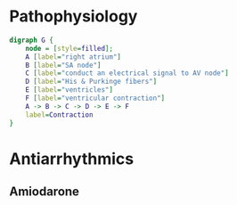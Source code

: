 # Pathophysiology
``` dot
digraph G {
	node = [style=filled];
	A [label="right atrium"]
	B [label="SA node"]
	C [label="conduct an electrical signal to AV node"]
	D [label="His & Purkinge fibers"]
	E [label="ventricles"]
	F [label="ventricular contraction"]
	A -> B -> C -> D -> E -> F
	label=Contraction
}
```
# Antiarrhythmics
## Amiodarone
